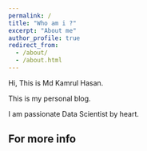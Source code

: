 ```yaml
---
permalink: /
title: "Who am i ?"
excerpt: "About me"
author_profile: true
redirect_from: 
  - /about/
  - /about.html
---
```


Hi, This is Md Kamrul Hasan. 

This is my personal blog. 

I am passionate Data Scientist by heart.

For more info
------

